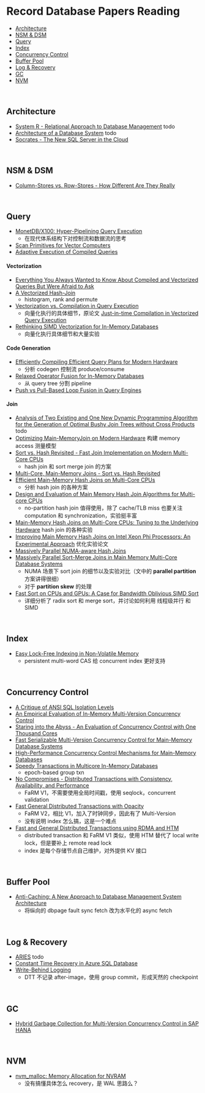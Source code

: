# Record Database Papers Reading

- [Architecture](#arch)
- [NSM & DSM](#storage-model)
- [Query](#query)
- [Index](#index)
- [Concurrency Control](#cc)
- [Buffer Pool](#buffer)
- [Log & Recovery](#recovery)
- [GC](#gc)
- [NVM](#nvm)


&nbsp;   
<a id="arch"></a>
## Architecture

- [System R - Relational Approach to Database Management](https://github.com/rsy56640/paper-reading/tree/master/%E6%95%B0%E6%8D%AE%E5%BA%93/content/System%20R%20-%20Relational%20Approach%20to%20Database%20Management) todo
- [Architecture of a Database System](https://github.com/rsy56640/paper-reading/tree/master/%E6%95%B0%E6%8D%AE%E5%BA%93/content/Architecture%20of%20a%20Database%20System) todo
- [Socrates - The New SQL Server in the Cloud](https://github.com/rsy56640/paper-reading/tree/master/%E6%95%B0%E6%8D%AE%E5%BA%93/content/Socrates%20-%20The%20New%20SQL%20Server%20in%20the%20Cloud)


&nbsp;   
<a id="storage-model"></a>
## NSM & DSM

- [Column-Stores vs. Row-Stores - How Different Are They Really](https://github.com/rsy56640/paper-reading/tree/master/%E6%95%B0%E6%8D%AE%E5%BA%93/content/Column-Stores%20vs.%20Row-Stores%20-%20How%20Different%20Are%20They%20Really)


&nbsp;   
<a id="query"></a>
## Query

- [MonetDB/X100: Hyper-Pipelining Query Execution](https://github.com/rsy56640/paper-reading/tree/master/%E6%95%B0%E6%8D%AE%E5%BA%93/content/MonetDB%20X100%20-%20Hyper-Pipelining%20Query%20Execution)
  - 在现代体系结构下对控制流和数据流的思考
- [Scan Primitives for Vector Computers](https://github.com/rsy56640/paper-reading/tree/master/%E6%95%B0%E6%8D%AE%E5%BA%93/content/Scan%20Primitives%20for%20Vector%20Computers)
- [Adaptive Execution of Compiled Queries](https://github.com/rsy56640/paper-reading/tree/master/%E6%95%B0%E6%8D%AE%E5%BA%93/content/Adaptive%20Execution%20of%20Compiled%20Queries)

#### Vectorization
- [Everything You Always Wanted to Know About Compiled and Vectorized Queries But Were Afraid to Ask](https://github.com/rsy56640/paper-reading/tree/master/%E6%95%B0%E6%8D%AE%E5%BA%93/content/Everything%20You%20Always%20Wanted%20to%20Know%20About%20Compiled%20and%20Vectorized%20Queries%20But%20Were%20Afraid%20to%20Ask)
- [A Vectorized Hash-Join](https://github.com/rsy56640/paper-reading/tree/master/%E6%95%B0%E6%8D%AE%E5%BA%93/content/A%20Vectorized%20Hash-Join)
  - histogram, rank and permute
- [Vectorization vs. Compilation in Query Execution](https://github.com/rsy56640/paper-reading/tree/master/%E6%95%B0%E6%8D%AE%E5%BA%93/content/Vectorization%20vs.%20Compilation%20in%20Query%20Execution)
  - 向量化执行的具体细节，原论文 [Just-in-time Compilation in Vectorized Query Execution]()
- [Rethinking SIMD Vectorization for In-Memory Databases](https://github.com/rsy56640/paper-reading/tree/master/%E6%95%B0%E6%8D%AE%E5%BA%93/content/Rethinking%20SIMD%20Vectorization%20for%20In-Memory%20Databases)
  - 向量化执行具体细节和大量实验

#### Code Generation
- [Efficiently Compiling Efficient Query Plans for Modern Hardware](https://github.com/rsy56640/paper-reading/tree/master/%E6%95%B0%E6%8D%AE%E5%BA%93/content/Efficiently%20Compiling%20Efficient%20Query%20Plans%20for%20Modern%20Hardware)
  - 分析 codegen 控制流 produce/consume
- [Relaxed Operator Fusion for In-Memory Databases](https://github.com/rsy56640/paper-reading/tree/master/%E6%95%B0%E6%8D%AE%E5%BA%93/content/Relaxed%20Operator%20Fusion%20for%20In-Memory%20Databases)
  - 从 query tree 分割 pipeline
- [Push vs Pull-Based Loop Fusion in Query Engines](https://github.com/rsy56640/paper-reading/tree/master/%E6%95%B0%E6%8D%AE%E5%BA%93/content/Push%20vs%20Pull-Based%20Loop%20Fusion%20in%20Query%20Engines)

#### Join
- [Analysis of Two Existing and One New Dynamic Programming Algorithm for the Generation of Optimal Bushy Join Trees without Cross Products]() todo
- [Optimizing Main-MemoryJoin on Modern Hardware](https://github.com/rsy56640/paper-reading/tree/master/%E6%95%B0%E6%8D%AE%E5%BA%93/content/Optimizing%20Main-MemoryJoin%20on%20Modern%20Hardware) 构建 memory access 测量模型
- [Sort vs. Hash Revisited - Fast Join Implementation on Modern Multi-Core CPUs](https://github.com/rsy56640/paper-reading/tree/master/%E6%95%B0%E6%8D%AE%E5%BA%93/content/Sort%20vs.%20Hash%20Revisited%20-%20Fast%20Join%20Implementation%20on%20Modern%20Multi-Core%20CPUs)
  - hash join 和 sort merge join 的方案
- [Multi-Core, Main-Memory Joins - Sort vs. Hash Revisited](https://github.com/rsy56640/paper-reading/tree/master/%E6%95%B0%E6%8D%AE%E5%BA%93/content/Multi-Core%2C%20Main-Memory%20Joins%20-%20Sort%20vs.%20Hash%20Revisited)
- [Efficient Main-Memory Hash Joins on Multi-Core CPUs](https://github.com/rsy56640/paper-reading/tree/master/%E6%95%B0%E6%8D%AE%E5%BA%93/content/Efficient%20Main-Memory%20Hash%20Joins%20on%20Multi-Core%20CPUs)
  - 分析 hash join 的各种方案
- [Design and Evaluation of Main Memory Hash Join Algorithms for Multi-core CPUs](https://github.com/rsy56640/paper-reading/tree/master/%E6%95%B0%E6%8D%AE%E5%BA%93/content/Design%20and%20Evaluation%20of%20Main%20Memory%20Hash%20Join%20Algorithms%20for%20Multi-core%20CPUs)
  - no-partition hash join 值得使用，除了 cache/TLB miss 也要关注 computation 和 synchronization，实验挺丰富
- [Main-Memory Hash Joins on Multi-Core CPUs: Tuning to the Underlying Hardware](https://github.com/rsy56640/paper-reading/tree/master/%E6%95%B0%E6%8D%AE%E5%BA%93/content/Main-Memory%20Hash%20Joins%20on%20Multi-Core%20CPUs%20-%20Tuning%20to%20the%20Underlying%20Hardware) hash join 的各种实验
- [Improving Main Memory Hash Joins on Intel Xeon Phi Processors: An Experimental Approach](https://github.com/rsy56640/paper-reading/tree/master/%E6%95%B0%E6%8D%AE%E5%BA%93/content/Improving%20Main%20Memory%20Hash%20Joins%20on%20Intel%20Xeon%20Phi%20Processors%20-%20An%20Experimental%20Approach) 优化实验论文
- [Massively Parallel NUMA-aware Hash Joins](https://github.com/rsy56640/paper-reading/tree/master/%E6%95%B0%E6%8D%AE%E5%BA%93/content/Massively%20Parallel%20NUMA-aware%20Hash%20Joins)
- [Massively Parallel Sort-Merge Joins in Main Memory Multi-Core Database Systems](https://github.com/rsy56640/paper-reading/tree/master/%E6%95%B0%E6%8D%AE%E5%BA%93/content/Massively%20Parallel%20Sort-Merge%20Joins%20in%20Main%20Memory%20Multi-Core%20Database%20Systems)
  - NUMA 场景下 sort join 的细节以及实验对比（文中的 **parallel partition** 方案讲得很细）
  - 对于 **partition skew** 的处理
- [Fast Sort on CPUs and GPUs: A Case for Bandwidth Oblivious SIMD Sort](https://github.com/rsy56640/paper-reading/tree/master/%E6%95%B0%E6%8D%AE%E5%BA%93/content/Fast%20Sort%20on%20CPUs%20and%20GPUs%20-%20A%20Case%20for%20Bandwidth%20Oblivious%20SIMD%20Sort)
  - 详细分析了 radix sort 和 merge sort，并讨论如何利用 线程级并行 和 SIMD


&nbsp;   
<a id="index"></a>
## Index

- [Easy Lock-Free Indexing in Non-Volatile Memory](https://github.com/rsy56640/paper-reading/tree/master/%E6%95%B0%E6%8D%AE%E5%BA%93/content/Easy%20Lock-Free%20Indexing%20in%20Non-Volatile%20Memory)
  - persistent multi-word CAS 给 concurrent index 更好支持


&nbsp;   
<a id="cc"></a>
## Concurrency Control

- [A Critique of ANSI SQL Isolation Levels](https://github.com/rsy56640/paper-reading/tree/master/%E6%95%B0%E6%8D%AE%E5%BA%93/content/A%20Critique%20of%20ANSI%20SQL%20Isolation%20Levels)
- [An Empirical Evaluation of In-Memory Multi-Version Concurrency Control](https://github.com/rsy56640/paper-reading/tree/master/%E6%95%B0%E6%8D%AE%E5%BA%93/content/An%20Empirical%20Evaluation%20of%20In-Memory%20Multi-Version%20Concurrency%20Control)
- [Staring into the Abyss - An Evaluation of Concurrency Control with One Thousand Cores](https://github.com/rsy56640/paper-reading/tree/master/%E6%95%B0%E6%8D%AE%E5%BA%93/content/Staring%20into%20the%20Abyss%20-%20An%20Evaluation%20of%20Concurrency%20Control%20with%20One%20Thousand%20Cores)
- [Fast Serializable Multi-Version Concurrency Control for Main-Memory Database Systems](https://github.com/rsy56640/paper-reading/tree/master/%E6%95%B0%E6%8D%AE%E5%BA%93/content/Fast%20Serializable%20Multi-Version%20Concurrency%20Control%20for%20Main-Memory%20Database%20Systems)
- [High-Performance Concurrency Control Mechanisms for Main-Memory Databases](https://github.com/rsy56640/paper-reading/tree/master/%E6%95%B0%E6%8D%AE%E5%BA%93/content/High-Performance%20Concurrency%20Control%20Mechanisms%20for%20Main-Memory%20Databases)
- [Speedy Transactions in Multicore In-Memory Databases](https://github.com/rsy56640/paper-reading/tree/master/%E6%95%B0%E6%8D%AE%E5%BA%93/content/Speedy%20Transactions%20in%20Multicore%20In-Memory%20Databases)
  - epoch-based group txn
- [No Compromises - Distributed Transactions with Consistency, Availability, and Performance](https://github.com/rsy56640/paper-reading/tree/master/%E5%88%86%E5%B8%83%E5%BC%8F/content/No%20Compromises%20-%20Distributed%20Transactions%20with%20Consistency%2C%20Availability%2C%20and%20Performance)
  - FaRM V1，不需要使用全局时间戳，使用 seqlock，concurrent validation
- [Fast General Distributed Transactions with Opacity](https://github.com/rsy56640/paper-reading/tree/master/%E5%88%86%E5%B8%83%E5%BC%8F/content/Fast%20General%20Distributed%20Transactions%20with%20Opacity)
  - FaRM V2，相比 V1，加入了时钟同步，因此有了 Multi-Version
  - 没有说明 index 怎么搞，这是一个难点
- [Fast and General Distributed Transactions using RDMA and HTM](https://github.com/rsy56640/paper-reading/tree/master/%E5%88%86%E5%B8%83%E5%BC%8F/content/Fast%20and%20General%20Distributed%20Transactions%20using%20RDMA%20and%20HTM)
  - distributed transaction 和 FaRM V1 类似，使用 HTM 替代了 local write lock，但是要补上 remote read lock
  - index 是每个存储节点自己维护，对外提供 KV 接口


&nbsp;   
<a id="buffer"></a>
## Buffer Pool

- [Anti-Caching: A New Approach to Database Management System Architecture](https://github.com/rsy56640/paper-reading/tree/master/%E6%95%B0%E6%8D%AE%E5%BA%93/content/Anti-Caching%20-%20A%20New%20Approach%20to%20Database%20Management%20System%20Architecture)
  - 将纵向的 dbpage fault sync fetch 改为水平化的 async fetch


&nbsp;   
<a id="recovery"></a>
## Log & Recovery

- [ARIES](https://github.com/rsy56640/paper-reading/tree/master/%E6%95%B0%E6%8D%AE%E5%BA%93/content/ARIES) todo
- [Constant Time Recovery in Azure SQL Database](https://github.com/rsy56640/paper-reading/tree/master/%E6%95%B0%E6%8D%AE%E5%BA%93/content/Constant%20Time%20Recovery%20in%20Azure%20SQL%20Database)
- [Write-Behind Logging](https://github.com/rsy56640/paper-reading/tree/master/%E6%95%B0%E6%8D%AE%E5%BA%93/content/Write-Behind%20Logging)
  - DTT 不记录 after-image，使用 group commit，形成天然的 checkpoint


&nbsp;   
<a id="gc"></a>
## GC

- [Hybrid Garbage Collection for Multi-Version Concurrency Control in SAP HANA](https://github.com/rsy56640/paper-reading/tree/master/%E6%95%B0%E6%8D%AE%E5%BA%93/content/Hybrid%20Garbage%20Collection%20for%20Multi-Version%20Concurrency%20Control%20in%20SAP%20HANA)


&nbsp;   
<a id="nvm"></a>
## NVM

- [nvm_malloc: Memory Allocation for NVRAM](https://github.com/rsy56640/paper-reading/tree/master/%E6%95%B0%E6%8D%AE%E5%BA%93/content/nvm%20malloc%20-%20Memory%20Allocation%20for%20NVRAM)
  - 没有搞懂具体怎么 recovery，是 WAL 思路么？